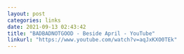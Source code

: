 ```yaml
---
layout: post
categories: links
date: 2021-09-13 02:43:42
title: "BADBADNOTGOOD - Beside April - YouTube"
linkurl: "https://www.youtube.com/watch?v=aqJxKXO0TEk"
---
```

